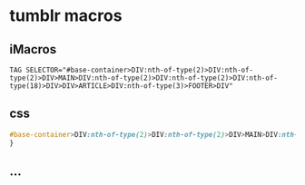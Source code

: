 # tumblr macros

## iMacros

```
TAG SELECTOR="#base-container>DIV:nth-of-type(2)>DIV:nth-of-type(2)>DIV>MAIN>DIV:nth-of-type(2)>DIV:nth-of-type(2)>DIV:nth-of-type(18)>DIV>DIV>ARTICLE>DIV:nth-of-type(3)>FOOTER>DIV"
```

## css

```css
#base-container>DIV:nth-of-type(2)>DIV:nth-of-type(2)>DIV>MAIN>DIV:nth-of-type(2)>DIV:nth-of-type(2)>DIV:nth-of-type(18)>DIV>DIV>ARTICLE>DIV:nth-of-type(3)>FOOTER>DIV {
}
```

## ...

<!-- EOF -->
